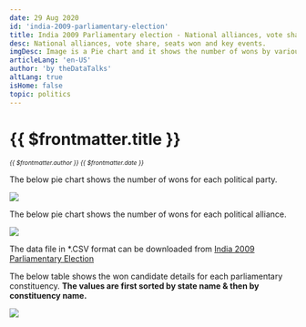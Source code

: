 ```yaml
---
date: 29 Aug 2020
id: 'india-2009-parliamentary-election'
title: India 2009 Parliamentary election - National alliances, vote share, seats won and key events.
desc: National alliances, vote share, seats won and key events.
imgDesc: Image is a Pie chart and it shows the number of wons by various alliances in the state.
articleLang: 'en-US'
author: 'by theDataTalks'
altLang: true
isHome: false
topic: politics
---
```


<altLang />

# {{ $frontmatter.title }}
<i style="font-size: 0.75em;"> {{ $frontmatter.author }} {{ $frontmatter.date }} </i>

The below pie chart shows the number of wons for each political party.  

![](/img/politics/india-2009-parliamentary-election/india-2009-election-1.png)

The below pie chart shows the number of wons for each political alliance.  

![](/img/politics/india-2009-parliamentary-election/india-2009-election-2.png)

The data file in \*.CSV format can be downloaded from [India 2009 Parliamentary Election](https://thedatatalks.in/datas/politics/india-2001-parliamentary-election.csv)

The below table shows the won candidate details for each parliamentary constituency.
**The values are first sorted by state name & then by constituency name.**

![](/img/politics/india-2009-parliamentary-election/india-2009-election-3.png)


<style>

</style>